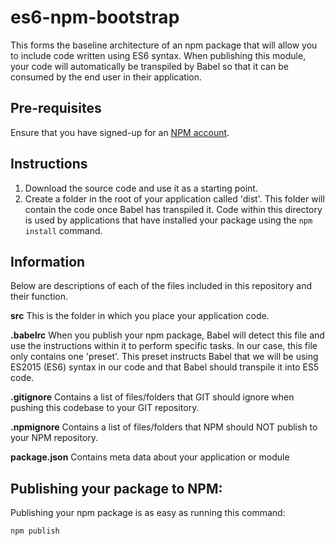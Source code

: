 # es6-npm-bootstrap

This forms the baseline architecture of an npm package that will allow you to include code written using ES6 syntax. When publishing this module, your code will automatically be transpiled by Babel so that it can be consumed by the end user in their application.

## Pre-requisites
Ensure that you have signed-up for an [NPM account](https://www.npmjs.com/).

## Instructions

 1. Download the source code and use it as a starting point. 
 2. Create a folder in the root of your application called 'dist'. This folder
    will contain the code once Babel has transpiled it. Code within this
    directory is used by applications that have installed your package
    using the ```npm install``` command.

## Information
Below are descriptions of each of the files included in this repository and their function.

**src**
This is the folder in which you place your application code.

**.babelrc**
When you publish your npm package, Babel will detect this file and use the instructions within it to perform specific tasks. In our case, this file only contains one 'preset'. This preset instructs Babel that we will be using ES2015 (ES6) syntax in our code and that Babel should transpile it into ES5 code.

**.gitignore**
Contains a list of files/folders that GIT should ignore when pushing this codebase to your GIT repository.

**.npmignore**
Contains a list of files/folders that NPM should NOT publish to your NPM repository.

**package.json**
Contains meta data about your application or module

## Publishing your package to NPM:
Publishing your npm package is as easy as running this command:

    npm publish

